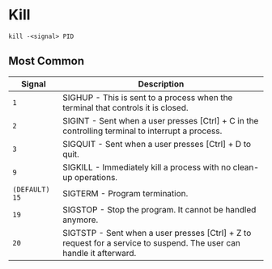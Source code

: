 # Kill

`kill -<signal> PID`

## Most Common 

| **Signal** | **Description** |
|------------|-----------------|
|`1` |	SIGHUP - This is sent to a process when the terminal that controls it is closed. |
|`2` |	SIGINT - Sent when a user presses [Ctrl] + C in the controlling terminal to interrupt a process. |
|`3` |	SIGQUIT - Sent when a user presses [Ctrl] + D to quit. |
|`9` |	SIGKILL - Immediately kill a process with no clean-up operations. |
|`(DEFAULT) 15` |	SIGTERM - Program termination. |
|`19` |	SIGSTOP - Stop the program. It cannot be handled anymore. |
|`20` | SIGTSTP - Sent when a user presses [Ctrl] + Z to request for a service to suspend. The user can handle it afterward. |